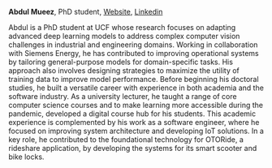 **Abdul Mueez**, PhD student, [Website](https://sites.google.com/view/abdulmueez), [Linkedin](https://www.linkedin.com/in/abdulmueez/)

Abdul is a PhD student at UCF whose research focuses on adapting advanced deep learning models to address complex computer vision challenges in industrial and engineering domains. Working in collaboration with Siemens Energy, he has contributed to improving operational systems by tailoring general-purpose models for domain-specific tasks. His approach also involves designing strategies to maximize the utility of training data to improve model performance.
Before beginning his doctoral studies, he built a versatile career with experience in both academia and the software industry. As a university lecturer, he taught a range of core computer science courses and to make learning more accessible during the pandemic, developed a digital course hub for his students. This academic experience is complemented by his work as a software engineer, where he focused on improving system architecture and developing IoT solutions. In a key role, he contributed to the foundational technology for OTORide, a rideshare application, by developing the systems for its smart scooter and bike locks.

